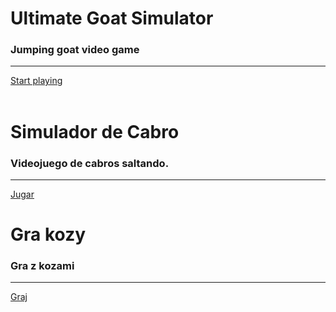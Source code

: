 # Ultimate Goat Simulator
### Jumping goat video game
---
<a href="https://lb123658.github.io/goat/about" target="_blank">Start playing</a><br><br>

# Simulador de Cabro
### Videojuego de cabros saltando.
---
<a href="https://lb123658.github.io/goat/about" target="_blank">Jugar</a><br>

# Gra kozy
### Gra z kozami
---
<a href="https://lb123658.github.io/goat/about" target="_blank">Graj</a><br>
